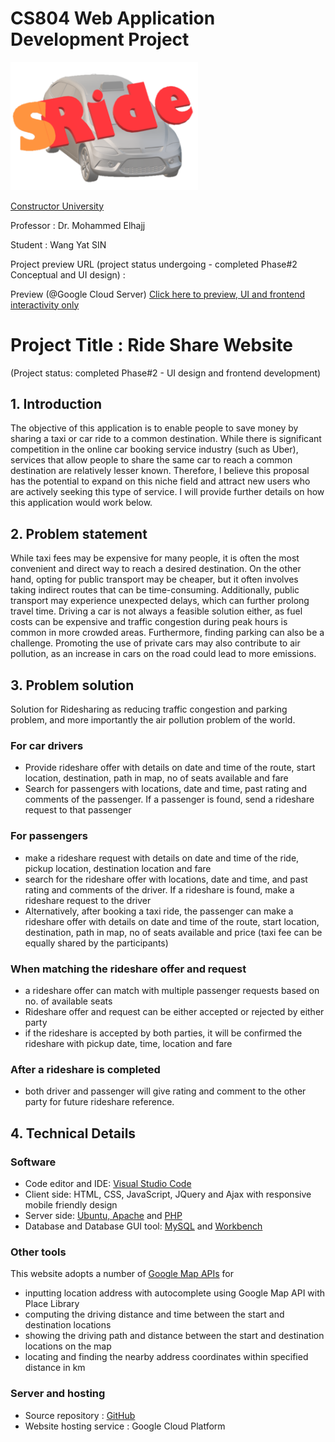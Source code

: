 # CS804 Web Application Development Project
<img src="https://github.com/wangyat15/RideShare/blob/c9d9061dd8352d291e153a6a7dfcfa10eec69a78/SRide%20Logo.png" width="300"/>

[Constructor University](https://constructor.university/)

Professor : Dr. Mohammed Elhajj

Student   : Wang Yat SIN

Project preview URL (project status undergoing - completed Phase#2 Conceptual and UI design) : 

Preview (@Google Cloud Server)
[Click here to preview, UI and frontend interactivity only](http://35.187.97.19/index.html)

# Project Title : Ride Share Website
(Project status: completed Phase#2 - UI design and frontend development)

## 1.	Introduction

The objective of this application is to enable people to save money by sharing a taxi or car ride to a common destination. While there is significant competition in the online car booking service industry (such as Uber), services that allow people to share the same car to reach a common destination are relatively lesser known. Therefore, I believe this proposal has the potential to expand on this niche field and attract new users who are actively seeking this type of service. I will provide further details on how this application would work below.

## 2.	Problem statement

While taxi fees may be expensive for many people, it is often the most convenient and direct way to reach a desired destination. On the other hand, opting for public transport may be cheaper, but it often involves taking indirect routes that can be time-consuming. Additionally, public transport may experience unexpected delays, which can further prolong travel time. Driving a car is not always a feasible solution either, as fuel costs can be expensive and traffic congestion during peak hours is common in more crowded areas. Furthermore, finding parking can also be a challenge. Promoting the use of private cars may also contribute to air pollution, as an increase in cars on the road could lead to more emissions.  

## 3.	Problem solution

Solution for Ridesharing as reducing traffic congestion and parking problem, and more importantly the air pollution problem of the world.

### For car drivers
+ Provide rideshare offer with details on date and time of the route, start location, destination, path in map, no of seats available and fare
+ Search for passengers with locations, date and time, past rating and comments of the passenger.  If a passenger is found, send a rideshare request to that passenger

### For passengers 
+ make a rideshare request with details on date and time of the ride, pickup location, destination location and fare
+ search for the rideshare offer with locations, date and time, and past rating and comments of the driver.  If a rideshare is found, make a rideshare request to the driver
+ Alternatively, after booking a taxi ride, the passenger can make a rideshare offer with details on date and time of the route, start location, destination, path in map, no of seats available and price (taxi fee can be equally shared by the participants)

### When matching the rideshare offer and request
+ a rideshare offer can match with multiple passenger requests based on no. of available seats
+ Rideshare offer and request can be either accepted or rejected by either party 
+ if the rideshare is accepted by both parties, it will be confirmed the rideshare with pickup date, time, location and fare
 
### After a rideshare is completed
+ both driver and passenger will give rating and comment to the other party for future rideshare reference.

## 4.	Technical Details
### Software
+ Code editor and IDE: [Visual Studio Code](https://code.visualstudio.com/)
+ Client side: HTML, CSS, JavaScript, JQuery and Ajax with responsive mobile friendly design
+ Server side: [Ubuntu, Apache](https://ubuntu.com/) and [PHP](https://www.php.net/)
+ Database and Database GUI tool: [MySQL](https://www.mysql.com/) and [Workbench](https://dev.mysql.com/downloads/workbench/)

### Other tools
This website adopts a number of [Google Map APIs](https://developers.google.com/maps) for 
+	inputting location address with autocomplete using Google Map API with Place Library 
+	computing the driving distance and time between the start and destination locations 
+ showing  the driving path and distance between the start and destination locations on the map
+ locating and finding the nearby address coordinates within specified distance in km

### Server and hosting
+ Source repository : [GitHub](https://github.com/)
+ Website hosting service : Google Cloud Platform
